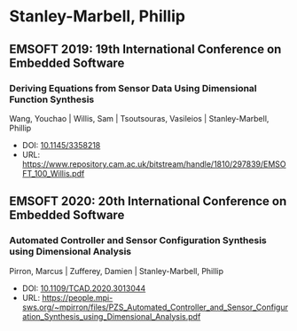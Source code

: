# Stanley-Marbell, Phillip

## EMSOFT 2019: 19th International Conference on Embedded Software

### Deriving Equations from Sensor Data Using Dimensional Function Synthesis
Wang, Youchao | Willis, Sam | Tsoutsouras, Vasileios | Stanley-Marbell, Phillip
* DOI: [10.1145/3358218](https://doi.org/10.1145/3358218)
* URL: <https://www.repository.cam.ac.uk/bitstream/handle/1810/297839/EMSOFT_100_Willis.pdf>

## EMSOFT 2020: 20th International Conference on Embedded Software

### Automated Controller and Sensor Configuration Synthesis using Dimensional Analysis
Pirron, Marcus | Zufferey, Damien | Stanley-Marbell, Phillip
* DOI: [10.1109/TCAD.2020.3013044](https://doi.org/10.1109/TCAD.2020.3013044)
* URL: <https://people.mpi-sws.org/~mpirron/files/PZS_Automated_Controller_and_Sensor_Configuration_Synthesis_using_Dimensional_Analysis.pdf>

